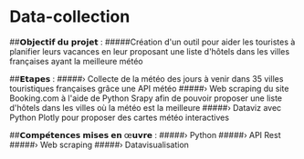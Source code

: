 # Data-collection

##𝗢𝗯𝗷𝗲𝗰𝘁𝗶𝗳 𝗱𝘂 𝗽𝗿𝗼𝗷𝗲𝘁 :
#####Création d'un outil pour aider les touristes à planifier leurs vacances en leur proposant une liste d'hôtels dans les villes françaises ayant la meilleure météo

##𝗘𝘁𝗮𝗽𝗲𝘀 :
#####› Collecte de la météo des jours à venir dans 35 villes touristiques françaises grâce une API météo 
#####› Web scraping du site Booking.com à l'aide de Python Srapy afin de pouvoir proposer une liste d'hôtels dans les villes où la météo est la meilleure
#####› Dataviz avec Python Plotly pour proposer des cartes météo interactives

##𝗖𝗼𝗺𝗽𝗲́𝘁𝗲𝗻𝗰𝗲𝘀 𝗺𝗶𝘀𝗲𝘀 𝗲𝗻 œ𝘂𝘃𝗿𝗲 :
#####› Python
#####› API Rest
#####› Web scraping
#####› Datavisualisation
